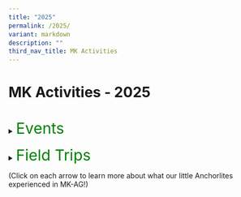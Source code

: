 ```yaml
---
title: "2025"
permalink: /2025/
variant: markdown
description: ""
third_nav_title: MK Activities
---
```

<h1>MK Activities - 2025</h1><br>
<details>
<summary><p style="font-size:30px; color:green; display:inline">Events</p></summary><br>
	<details>
<summary><strong>Hari Raya Celebration</strong></summary>
<div data-type="detailsContent" class="isomer-details-content">
<table>
	<tbody><tr><td></td><td align="left" width="80%"><img src="/images/MK/2025_Hari%20Raya/1.jpg" style="width:100%"><br> This year’s Hari Raya celebration at MK@AG was filled with joy and cultural discovery! Our children came to school dressed in beautiful traditional Malay attire, such as the Baju Kurung, proudly embracing the spirit of the festive season. They had a wonderful time learning about the significance and traditions of Hari Raya through an engaging and informative presentation by our dedicated teachers.</td><td></td></tr>
		</tbody></table>
<table>
			<tbody>
			<tr><td align="right" width="50%"><img src="/images/MK/2025_Hari%20Raya/2.jpg" style="width:80%">
        </td>
			<td valign="middle"><img src="/images/MK/2025_Hari%20Raya/3.jpg" style="width:80%">
				</td></tr>
				<tr>
        <td valign="bottom" align="left" width="50%"><img src="/images/MK/2025_Hari%20Raya/4.jpg" style="width:80%"></td>
        <td valign="bottom" align="left" width="50%"><br>To promote the spirit of giving on this special event, the children decorated Hari Raya cards with various art materials like paints. They worked together as a class to design these masterpieces!<br><br><br><img src="/images/MK/2025_Hari%20Raya/5.jpg" style="width:80%"></td>
    </tr>
		</tbody></table>
	<table>
			<tbody><tr><td align="left" width="50%"><img src="/images/MK/2025_Hari%20Raya/6.jpg" style="width:100%">The children enjoyed some delicious Raya cookies such as <i>Kuih Cornflakes</i> and <i>Kuih Semprit</i>!
        </td>
			<td valign="middle"><img src="/images/MK/2025_Hari%20Raya/7.jpg" style="width:80%">
				</td></tr>
				<tr>
		</tr>	<tr><td align="left" width="50%"><img src="/images/MK/2025_Hari%20Raya/9.jpg" style="width:100%">After the celebration in class, all the children gathered in the MSD room to celebrate the rest of the event together. There were interactive quizzes and even a fashion show.
        </td>
			<td valign="middle"><img src="/images/MK/2025_Hari%20Raya/8.jpg" style="width:80%">
				</td></tr>
				<tr><td colspan="2" align="left" width="80%"><img src="/images/MK/2025_Hari%20Raya/10.jpg" style="width:80%"><br><img src="/images/MK/2025_Hari%20Raya/11.jpg" style="width:80%"></td>
		</tr>
		</tbody></table>
	<table>
		<tbody><tr><td></td><td align="left" width="80%">One of the most heartwarming highlights of this year’s event was the incredible support from our parent volunteers. We are truly grateful for the time, effort, and love they poured into their beautiful dance performance. It was a joyful moment that lit up the celebration and brought so much delight to our children.<br></td><td></td>
		</tr>
		</tbody></table>
<br>
</div></details>
	<details>
<summary><strong>K1 Tea Session</strong></summary>
<div data-type="detailsContent" class="isomer-details-content">
<table>
	<tbody><tr><td></td><td align="left" width="80%"><img src="/images/MK/2025_K1%20Tea%20Session/1.jpg" style="width:100%"><br>As part of our initiative to foster stronger relationships with K1 parents, the K1 teachers hosted a tea session that allowed the children to engage in a meaningful activity with their parents, while interacting with the teachers too.<br></td><td></td></tr>
<tr><td></td><td align="left" width="80%"><br><img src="/images/MK/2025_K1%20Tea%20Session/2.jpg" style="width:100%"></td><td></td></tr>
<tr><td></td><td align="left" width="80%">Following a welcome address by MK@AG’s Centre Head, Ms. Suffi, parents and children took part in an introductory game where they had to guess their teachers' baby photos. They also participated in a sharing session, discussing activities that bring them joy and make them happy.<br><img src="/images/MK/2025_K1%20Tea%20Session/3.jpg" style="width:100%"></td><td></td></tr>
		</tbody></table>
<table>
			<tbody>
			<tr><td align="right" width="60%"><img src="/images/MK/2025_K1%20Tea%20Session/4.jpg" style="width:80%">
        </td>
			<td valign="middle"><img src="/images/MK/2025_K1%20Tea%20Session/5.jpg" style="width:80%">
				</td></tr>
				<tr>
        <td valign="bottom" align="left" width="60%"><img src="/images/MK/2025_K1%20Tea%20Session/7.jpg" style="width:80%"></td>
        <td valign="bottom" align="left" width="50%"><img src="/images/MK/2025_K1%20Tea%20Session/6.jpg" style="width:80%"></td>
    </tr>
		</tbody></table>
	<table>
			<tbody><tr><td align="left" width="50%"><img src="/images/MK/2025_Hari%20Raya/6.jpg" style="width:100%">The children enjoyed some delicious Raya cookies such as <i>Kuih Cornflakes</i> and <i>Kuih Semprit</i>!
        </td>
			<td valign="middle"><img src="/images/MK/2025_Hari%20Raya/7.jpg" style="width:80%">
				</td></tr>
				<tr>
		</tr>	<tr><td align="left" width="50%"><img src="/images/MK/2025_Hari%20Raya/9.jpg" style="width:100%">After the celebration in class, all the children gathered in the MSD room to celebrate the rest of the event together. There were interactive quizzes and even a fashion show.
        </td>
			<td valign="middle"><img src="/images/MK/2025_Hari%20Raya/8.jpg" style="width:80%">
				</td></tr>
				<tr><td colspan="2" align="left" width="80%"><img src="/images/MK/2025_Hari%20Raya/10.jpg" style="width:80%"><br><img src="/images/MK/2025_Hari%20Raya/11.jpg" style="width:80%"></td>
		</tr>
		</tbody></table>
	<table>
		<tbody><tr><td></td><td align="left" width="80%">One of the most heartwarming highlights of this year’s event was the incredible support from our parent volunteers. We are truly grateful for the time, effort, and love they poured into their beautiful dance performance. It was a joyful moment that lit up the celebration and brought so much delight to our children.<br></td><td></td>
		</tr>
		</tbody></table>
<br>
</div></details>
<details>
<summary><strong>Parents' Day</strong></summary>
<div data-type="detailsContent" class="isomer-details-content">
<table>
			<tbody><tr><td align="right" width="50%"><img src="/images/MK/2025_Parents%20Day/1.jpg" style="width:80%"></td><td valign="middle"><br><br><br>On May 9th, the children of MK@AG came together in a joyful celebration of Parents' Day, a special occasion dedicated to honoring the love, care, and support of their parents. With enthusiasm and creativity, the children engaged in meaningful conversations about appreciating parents and engaged in art activities to bring home as gifts for their parents..</td></tr>
			<tr><td align="right" width="50%"><img src="/images/MK/2025_Parents%20Day/2.jpg" style="width:80%">
        </td>
			<td valign="middle"><img src="/images/MK/2025_Parents%20Day/4.jpg" style="width:80%">
				</td></tr>
				<tr>
        <td valign="bottom" align="left" width="50%"><br><br>Our K1 students poured their feelings into beautifully handcrafted cards, each one carefully decorated with personal touches. These cards were more than just art projects; they were sincere messages of gratitude, filled with love and warmth, showcasing the children's growing understanding of the importance of family and appreciation.</td>
        <td valign="bottom" align="left" width="50%"><img src="/images/MK/2025_Parents%20Day/3.jpg" style="width:80%"></td>
    </tr>	<tr><td colspan="2" width="100%">Meanwhile, the K2 students took a more hands-on approach by crafting vibrant 3D flowers as their tribute. Using their own handprints to form petals and colorful straws as stems, they created thoughtful and imaginative gifts. These handmade flowers were a symbol of their admiration and love, created with both joy and care as a way to honor their parents in a special and memorable way.
        </td>
			</tr>
		<tr><td align="right" width="50%"><img src="/images/MK/2025_Parents%20Day/5.jpg" style="width:80%">
        </td>
			<td><img src="/images/MK/2025_Parents%20Day/6.jpg" style="width:80%">
</td></tr><tr><td align="right" width="50%"><img src="/images/MK/2025_Parents%20Day/7.jpg" style="width:100%"></td><td align="left" width="50%"><img src="/images/MK/2025_Parents%20Day/8.jpg" style="width:100%"></td></tr>
				<tr><td colspan="2">The Parents' Day celebration at MK@AG not only fostered creativity and expression but also helped our young learners deepen their emotional connections and reflect on the value of gratitude. It was a heartwarming day filled with smiles, pride, and a shared sense of love.
</td></tr>
				<tr><td align="right" width="50%"><img src="/images/MK/2025_Parents%20Day/9.jpg" style="width:80%"></td><td valign="middle" align="left" width="50%"><img src="/images/MK/2025_Parents%20Day/10.jpg" style="width:80%">
</td></tr>
		</tbody></table>
<br>
</div></details>
	<details>
<summary><strong>World Water and Earth Day</strong></summary>
<div data-type="detailsContent" class="isomer-details-content">
	<table>
			<tbody><tr><td align="right" width="50%"><img src="/images/MK/2025_World%20Water%20and%20Earth%20Day/1.jpg" style="width:80%"></td><td align="left" width="50%"><img src="/images/MK/2025_World%20Water%20and%20Earth%20Day/2.jpg" style="width:80%"></td></tr>
			<tr><td align="right" width="50%"><img src="/images/MK/2025_World%20Water%20and%20Earth%20Day/3.jpg" style="width:80%">
        </td>
			<td valign="middle"><br><br>At MK@AG, our young learners recently took part in a meaningful celebration of both World Water Day and Earth Day, engaging in a variety of hands-on activities designed to deepen their understanding of environmental responsibility.<br><br>
To start, children were encouraged to bring their own water bottles from home. Throughout the day, they used the water they brought to wash their hands—such as after outdoor play or before snack time—highlighting the importance of conserving water in daily routines. This simple but effective activity helped students become more aware of how much water they use and how small changes can make a big difference.
				</td></tr>
				<tr>
        <td align="right" width="50%"><img src="/images/MK/2025_World%20Water%20and%20Earth%20Day/4.jpg" style="width:80%"></td>
        <td align="left" width="50%"><img src="/images/MK/2025_World%20Water%20and%20Earth%20Day/5.jpg" style="width:80%"></td>
    </tr>
		<tr><td align="right" width="50%"><img src="/images/MK/2025_World%20Water%20and%20Earth%20Day/6.jpg" style="width:80%">
        </td>
			<td valign="bottom"><br><br><br><br>In class, the children explored the impact of water wastage through an engaging and age-appropriate presentation prepared by their teacher. They also participated in a fun and interactive quiz that helped reinforce their learning and sparked thoughtful discussions among their peers.
</td></tr><tr><td align="right" width="50%"><img src="/images/MK/2025_World%20Water%20and%20Earth%20Day/7.jpg" style="width:80%"></td><td align="left" width="50%"><img src="/images/MK/2025_World%20Water%20and%20Earth%20Day/8.jpg" style="width:80%"></td></tr><tr><td align="right" width="50%"><img src="/images/MK/2025_World%20Water%20and%20Earth%20Day/10.jpg" style="width:80%"></td><td valign="middle" align="left" width="50%"><br><br>To further reflect on what they had learned, students took part in a creative activity where they drew pictures and wrote about the different ways they could help save water and care for our Earth. These reflections served as a personal commitment to being more mindful stewards of the planet. <br>It was a joyful and educational day filled with discovery, creativity, and a growing sense of environmental awareness. We are proud of our students for taking their first steps towards becoming responsible global citizens.
</td></tr>
<tr><td colspan="2"><img src="/images/MK/2025_World%20Water%20and%20Earth%20Day/9.jpg" style="width:80%">
</td></tr>
		</tbody></table>
<br>
</div>
</details>
	<details>
<summary><strong>Hari Raya Celebration</strong></summary>
<div data-type="detailsContent" class="isomer-details-content">
<table>
			<tbody><tr><td colspan="2" align="left" width="50%"><img src="/images/MK/2025_Hari%20Raya/1.jpg" style="width:80%"><br>  This year’s Hari Raya celebration at MK@AG was filled with joy and cultural discovery! Our children came to school dressed in beautiful traditional Malay attire, such as the Baju Kurung, proudly embracing the spirit of the festive season. They had a wonderful time learning about the significance and traditions of Hari Raya through an engaging and informative presentation by our dedicated teachers.</td></tr>
			<tr><td align="right" width="50%"><img src="/images/MK/2025_Hari%20Raya/2.jpg" style="width:80%">
        </td>
			<td valign="middle"><img src="/images/MK/2025_Hari%20Raya/3.jpg" style="width:80%">
				</td></tr>
				<tr>
        <td valign="bottom" align="left" width="50%"><img src="/images/MK/2025_Hari%20Raya/4.jpg" style="width:80%"></td>
        <td valign="bottom" align="left" width="50%"><br>To promote the spirit of giving on this special event, the children decorated Hari Raya cards with various art materials like paints. They worked together as a class to design these masterpieces!<br><br><br><img src="/images/MK/2025_Hari%20Raya/5.jpg" style="width:80%"></td>
    </tr>
		</tbody></table>
	<table>
			<tbody><tr><td align="left" width="50%"><img src="/images/MK/2025_Hari%20Raya/6.jpg" style="width:100%">The children enjoyed some delicious Raya cookies such as <i>Kuih Cornflakes</i> and <i>Kuih Semprit</i>!
        </td>
			<td valign="middle"><img src="/images/MK/2025_Hari%20Raya/7.jpg" style="width:80%">
				</td></tr>
				<tr>
		</tr>	<tr><td align="left" width="50%"><img src="/images/MK/2025_Hari%20Raya/9.jpg" style="width:100%">After the celebration in class, all the children gathered in the MSD room to celebrate the rest of the event together. There were interactive quizzes and even a fashion show.
        </td>
			<td valign="middle"><img src="/images/MK/2025_Hari%20Raya/8.jpg" style="width:80%">
				</td></tr>
				<tr><td colspan="2" align="left" width="80%"><img src="/images/MK/2025_Hari%20Raya/10.jpg" style="width:80%"><br><img src="/images/MK/2025_Hari%20Raya/11.jpg" style="width:80%"></td>
		</tr>
		</tbody></table>
	<table>
		<tbody><tr><td></td><td align="left" width="80%">One of the most heartwarming highlights of this year’s event was the incredible support from our parent volunteers. We are truly grateful for the time, effort, and love they poured into their beautiful dance performance. It was a joyful moment that lit up the celebration and brought so much delight to our children.<br></td><td></td>
		</tr>
		</tbody></table>
<br>
</div></details>
</details><br>

<details>
<summary><p style="font-size:30px; color:green; display:inline">Field Trips</p></summary><br>
<details>
<summary><strong>K2 Field Trip to Gardens by the Bay</strong></summary>
<div data-type="detailsContent" class="isomer-details-content">
<table>
			<tbody><tr><td align="right" width="50%"><img src="/images/MK/2025_K2%20at%20Gardens%20by%20the%20Bay/1.jpg" style="width:100%"></td><td valign="middle"><img src="/images/MK/2025_K2%20at%20Gardens%20by%20the%20Bay/3.jpg" style="width:100%"></td></tr>
			<tr><td colspan="2" width="100%"><img src="/images/MK/2025_K2%20at%20Gardens%20by%20the%20Bay/6.jpg" style="width:80%">
        </td>
			</tr>
				<tr><td colspan="2" width="100%">The K2 children at MK@AG recently had the opportunity to embark on an engaging and educational field trip to Gardens by the Bay, enhancing their exploration of one of Singapore’s most notable landmarks. As part of their curriculum, the students were eager to delve into the rich biodiversity that characterises this iconic location, recognising its cultural and environmental significance to the local community.<br><br>Throughout the visit, the children participated in a guided tour of the Cloud Forest, where they gained valuable insights into the life cycles of various plant species. They learned about the essential roles that animals, such as bees and bats, play in supporting plant growth and maintaining ecological balance. This hands-on experience allowed the students to tap onto their prior knowledge and connect it to real-world examples.
        </td>
			</tr>
				<tr><td align="right" width="50%"><img src="/images/MK/2025_K2%20at%20Gardens%20by%20the%20Bay/2.jpg" style="width:80%"></td><td valign="middle"><img src="/images/MK/2025_K2%20at%20Gardens%20by%20the%20Bay/4.jpg" style="width:80%"></td></tr>
				<tr><td align="right" width="50%"><img src="/images/MK/2025_K2%20at%20Gardens%20by%20the%20Bay/5.jpg" style="width:80%"></td><td valign="middle"><img src="/images/MK/2025_K2%20at%20Gardens%20by%20the%20Bay/7.jpg" style="width:80%"></td></tr><tr><td align="right" width="50%"><img src="/images/MK/2025_K2%20at%20Gardens%20by%20the%20Bay/9.jpg" style="width:100%"></td><td valign="middle"><img src="/images/MK/2025_K2%20at%20Gardens%20by%20the%20Bay/10.jpg" style="width:100%"></td></tr>
			<tr><td align="right" width="50%"><img src="/images/MK/2025_K2%20at%20Gardens%20by%20the%20Bay/8.jpg" style="width:100%"></td><td valign="middle">Following this, the children had the chance to walk through the Flower Dome, where they explored a wide array of vibrant flowers. They discovered the different names and colours of flowers, further deepening their appreciation for the beauty and diversity of nature. <br><br>It was a delightful and educational outing that the children thoroughly enjoyed, and they look forward to similar experiences in the future.
</td></tr>
		</tbody></table>
<br>
</div></details>	
</details>

(Click on each arrow to learn more about what our little Anchorlites experienced in MK-AG!)